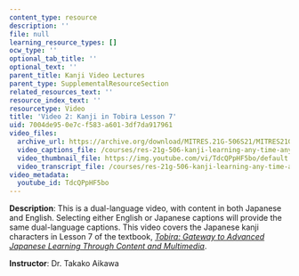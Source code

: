 ```yaml
---
content_type: resource
description: ''
file: null
learning_resource_types: []
ocw_type: ''
optional_tab_title: ''
optional_text: ''
parent_title: Kanji Video Lectures
parent_type: SupplementalResourceSection
related_resources_text: ''
resource_index_text: ''
resourcetype: Video
title: 'Video 2: Kanji in Tobira Lesson 7'
uid: 7004de95-0e7c-f583-a601-3df7da917961
video_files:
  archive_url: https://archive.org/download/MITRES.21G-506S21/MITRES21G-506S21_Kanji_07_1080p.mp4
  video_captions_file: /courses/res-21g-506-kanji-learning-any-time-any-place-for-japanese-vi-spring-2021/bd03da0408dc5bdb8e9e934d7c9e7d71_TdcQPpHF5bo.vtt
  video_thumbnail_file: https://img.youtube.com/vi/TdcQPpHF5bo/default.jpg
  video_transcript_file: /courses/res-21g-506-kanji-learning-any-time-any-place-for-japanese-vi-spring-2021/b093e491eee085c874125da03d3e465d_TdcQPpHF5bo.pdf
video_metadata:
  youtube_id: TdcQPpHF5bo
---
```


**Description**: This is a dual-language video, with content in both Japanese and English. Selecting either English or Japanese captions will provide the same dual-language captions. This video covers the Japanese kanji characters in Lesson 7 of the textbook, _[Tobira: Gateway to Advanced Japanese Learning Through Content and Multimedia](https://tobiraweb.9640.jp/)_.

**Instructor**: Dr. Takako Aikawa